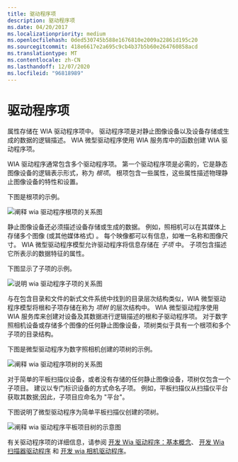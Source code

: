 ```yaml
---
title: 驱动程序项
description: 驱动程序项
ms.date: 04/20/2017
ms.localizationpriority: medium
ms.openlocfilehash: 0ded530745b588e1676810e2009a22861d195c20
ms.sourcegitcommit: 418e6617e2a695c9cb4b37b5b60e264760858acd
ms.translationtype: MT
ms.contentlocale: zh-CN
ms.lasthandoff: 12/07/2020
ms.locfileid: "96818989"
---
```

# <a name="driver-items"></a>驱动程序项





属性存储在 WIA 驱动程序项中。 驱动程序项是对静止图像设备以及设备存储或生成的数据的逻辑描述。 WIA 微型驱动程序使用 WIA 服务库中的函数创建 WIA 驱动程序项。

WIA 驱动程序通常包含多个驱动程序项。 第一个驱动程序项是必需的，它是静态图像设备的逻辑表示形式，称为 *根项*。 根项包含一些属性，这些属性描述物理静止图像设备的特性和设置。

下图是根项的示例。

![阐释 wia 驱动程序根项的关系图](images/wia-rootdriveritem.png)

静止图像设备还必须描述设备存储或生成的数据。 例如，照相机可以在其媒体上存储多个图像 (或其他媒体格式) 。 每个映像都可以有信息，如唯一名称和图像尺寸。 WIA 微型驱动程序模型允许驱动程序将信息存储在 *子项* 中。 子项包含描述它所表示的数据特征的属性。

下图显示了子项的示例。

![说明 wia 驱动程序子项的关系图](images/wia-childdriveritem.png)

与在包含目录和文件的新式文件系统中找到的目录层次结构类似，WIA 微型驱动程序模型将根和子项存储在称为 *项树* 的层次结构中。 WIA 微型驱动程序使用 WIA 服务库来创建对设备及其数据进行逻辑描述的根和子驱动程序项。 对于数字照相机设备或存储多个图像的任何静止图像设备，项树类似于具有一个根项和多个子项的目录结构。

下图是微型驱动程序为数字照相机创建的项树的示例。

![阐释 wia 驱动程序项树的关系图](images/wia-rootdriveritem3.png)

对于简单的平板扫描仪设备，或者没有存储的任何静止图像设备，项树仅包含一个子项目。 建议以专门标识设备的方式命名子项。 例如，平板扫描仪从扫描仪平台获取其数据;因此，子项目应命名为 "平台"。

下图说明了微型驱动程序为简单平板扫描仪创建的项树。

![阐释 wia 驱动程序平板项目树的示意图](images/wia-rootdriveritem2.png)

有关驱动程序项的详细信息，请参阅 [开发 Wia 驱动程序：基本概念](developing-a-wia-driver--basic-concepts.md)、 [开发 Wia 扫描器驱动程序](developing-a-wia-scanner-driver.md) 和 [开发 wia 相机驱动程序](developing-a-wia-camera-driver.md)。

 

 




